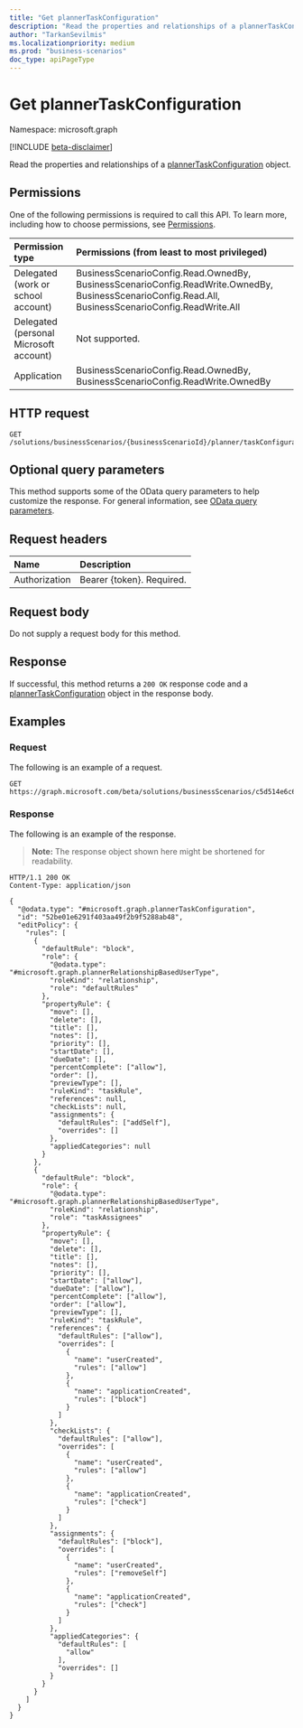 ```yaml
---
title: "Get plannerTaskConfiguration"
description: "Read the properties and relationships of a plannerTaskConfiguration object."
author: "TarkanSevilmis"
ms.localizationpriority: medium
ms.prod: "business-scenarios"
doc_type: apiPageType
---
```


# Get plannerTaskConfiguration

Namespace: microsoft.graph

[!INCLUDE [beta-disclaimer](../../includes/beta-disclaimer.md)]

Read the properties and relationships of a [plannerTaskConfiguration](../resources/plannertaskconfiguration.md) object.

## Permissions

One of the following permissions is required to call this API. To learn more, including how to choose permissions, see [Permissions](/graph/permissions-reference).

|Permission type|Permissions (from least to most privileged)|
|:---|:---|
|Delegated (work or school account)|BusinessScenarioConfig.Read.OwnedBy, BusinessScenarioConfig.ReadWrite.OwnedBy, BusinessScenarioConfig.Read.All, BusinessScenarioConfig.ReadWrite.All|
|Delegated (personal Microsoft account)|Not supported.|
|Application|BusinessScenarioConfig.Read.OwnedBy, BusinessScenarioConfig.ReadWrite.OwnedBy|

## HTTP request

<!-- {
  "blockType": "ignored"
}
-->
``` http
GET /solutions/businessScenarios/{businessScenarioId}/planner/taskConfiguration
```

## Optional query parameters

This method supports some of the OData query parameters to help customize the response. For general information, see [OData query parameters](/graph/query-parameters).

## Request headers

|Name|Description|
|:---|:---|
|Authorization|Bearer {token}. Required.|

## Request body

Do not supply a request body for this method.

## Response

If successful, this method returns a `200 OK` response code and a [plannerTaskConfiguration](../resources/plannertaskconfiguration.md) object in the response body.

## Examples

### Request

The following is an example of a request.

<!-- {
  "blockType": "request",
  "name": "get_plannertaskconfiguration",
  "sampleKeys": ["c5d514e6c6864911ac46c720affb6e4d"]
}
-->
``` http
GET https://graph.microsoft.com/beta/solutions/businessScenarios/c5d514e6c6864911ac46c720affb6e4d/planner/taskConfiguration
```


### Response

The following is an example of the response.
>**Note:** The response object shown here might be shortened for readability.
<!-- {
  "blockType": "response",
  "truncated": true,
  "@odata.type": "microsoft.graph.plannerTaskConfiguration"
}
-->
``` http
HTTP/1.1 200 OK
Content-Type: application/json

{
  "@odata.type": "#microsoft.graph.plannerTaskConfiguration",
  "id": "52be01e6291f403aa49f2b9f5288ab48",
  "editPolicy": {
    "rules": [
      {
        "defaultRule": "block",
        "role": {
          "@odata.type": "#microsoft.graph.plannerRelationshipBasedUserType",
          "roleKind": "relationship",
          "role": "defaultRules"
        },
        "propertyRule": {
          "move": [],
          "delete": [],
          "title": [],
          "notes": [],
          "priority": [],
          "startDate": [],
          "dueDate": [],
          "percentComplete": ["allow"],
          "order": [],
          "previewType": [],
          "ruleKind": "taskRule",
          "references": null,
          "checkLists": null,
          "assignments": {
            "defaultRules": ["addSelf"],
            "overrides": []
          },
          "appliedCategories": null
        }
      },
      {
        "defaultRule": "block",
        "role": {
          "@odata.type": "#microsoft.graph.plannerRelationshipBasedUserType",
          "roleKind": "relationship",
          "role": "taskAssignees"
        },
        "propertyRule": {
          "move": [],
          "delete": [],
          "title": [],
          "notes": [],
          "priority": [],
          "startDate": ["allow"],
          "dueDate": ["allow"],
          "percentComplete": ["allow"],
          "order": ["allow"],
          "previewType": [],
          "ruleKind": "taskRule",
          "references": {
            "defaultRules": ["allow"],
            "overrides": [
              {
                "name": "userCreated",
                "rules": ["allow"]
              },
              {
                "name": "applicationCreated",
                "rules": ["block"]
              }
            ]
          },
          "checkLists": {
            "defaultRules": ["allow"],
            "overrides": [
              {
                "name": "userCreated",
                "rules": ["allow"]
              },
              {
                "name": "applicationCreated",
                "rules": ["check"]
              }
            ]
          },
          "assignments": {
            "defaultRules": ["block"],
            "overrides": [
              {
                "name": "userCreated",
                "rules": ["removeSelf"]
              },
              {
                "name": "applicationCreated",
                "rules": ["check"]
              }
            ]
          },
          "appliedCategories": {
            "defaultRules": [
              "allow"
            ],
            "overrides": []
          }
        }
      }
    ]
  }
}
```

